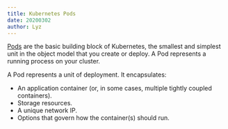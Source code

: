 ```yaml
---
title: Kubernetes Pods
date: 20200302
author: Lyz
---
```


[Pods](https://kubernetes.io/docs/concepts/workloads/pods/pod/) are the basic
building block of Kubernetes, the smallest and simplest unit in the object model
that you create or deploy. A Pod represents a running process on your cluster.

A Pod represents a unit of deployment. It encapsulates:

* An application container (or, in some cases, multiple tightly coupled containers).
* Storage resources.
* A unique network IP.
* Options that govern how the container(s) should run.

